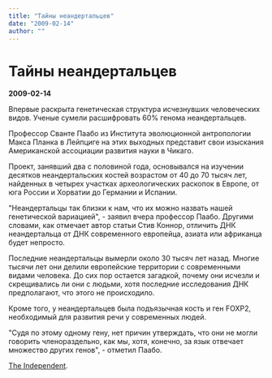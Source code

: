 ```yaml
---
title: "Тайны неандертальцев"
date: "2009-02-14"
author: ""
---
```


# Тайны неандертальцев

**2009-02-14** 

Впервые раскрыта генетическая структура исчезнувших человеческих видов. Ученые сумели расшифровать 60% генома неандертальцев.

Профессор Сванте Паабо из Института эволюционной антропологии Макса Планка в Лейпциге на этих выходных представит свои изыскания Американской ассоциации развития науки в Чикаго.

Проект, занявший два с половиной года, основывался на изучении десятков неандертальских костей возрастом от 40 до 70 тысяч лет, найденных в четырех участках археологических раскопок в Европе, от юга России и Хорватии до Германии и Испании.

"Неандертальцы так близки к нам, что их можно назвать нашей генетической вариацией", - заявил вчера профессор Паабо. Другими словами, как отмечает автор статьи Стив Коннор, отличить ДНК неандертальца от ДНК современного европейца, азиата или африканца будет непросто.

Последние неандертальцы вымерли около 30 тысяч лет назад. Многие тысячи лет они делили европейские территории с современными видами человека. До сих пор остается загадкой, почему они исчезли и скрещивались ли они с людьми, хотя последние исследования ДНК предполагают, что этого не происходило.

Кроме того, у неандертальцев была подъязычная кость и ген FOXP2, необходимый для развития речи у современных людей.

"Судя по этому одному гену, нет причин утверждать, что они не могли говорить членораздельно, как мы, хотя, конечно, за язык отвечает множество других генов", - отметил Паабо.

[The Independent](http://www.independent.co.uk/news/science/science-unlocks-neanderthal-secrets-1608222.html).